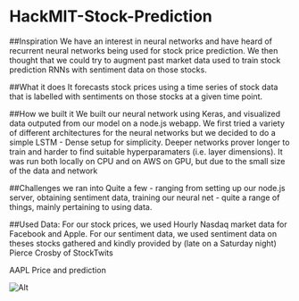 # HackMIT-Stock-Prediction

##Inspiration
We have an interest in neural networks and have heard of recurrent neural networks being used for stock price prediction. We then thought that we could try to augment past market data used to train stock prediction RNNs with sentiment data on those stocks.

##What it does
It forecasts stock prices using a time series of stock data that is labelled with sentiments on those stocks at a given time point.

##How we built it
We built our neural network using Keras, and visualized data outputed from our model on a node.js webapp. We first tried a variety of different architectures for the neural networks but we decided to do a simple LSTM - Dense setup for simplicity. Deeper networks prover longer to train and harder to find suitable hyperparamaters (i.e. layer dimensions). It was run both locally on CPU and on AWS on GPU, but due to the small size of the data and network

##Challenges we ran into
Quite a few - ranging from setting up our node.js server, obtaining sentiment data, training our neural net - quite a range of things, mainly pertaining to using data.

##Used Data:
For our stock prices, we used Hourly Nasdaq market data for Facebook and Apple. For our sentiment data, we used sentiment data on theses stocks gathered and kindly provided by (late on a Saturday night) Pierce Crosby of StockTwits

AAPL Price and prediction

![Alt](https://raw.githubusercontent.com/c4goldsw/HackMIT-Stock-Prediction/master/AAPL_price.png)
